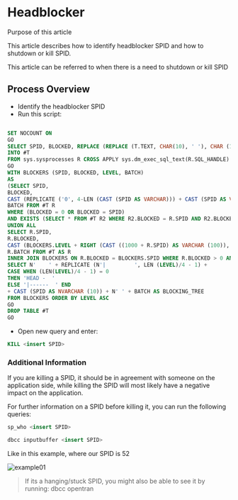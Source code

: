 # Headblocker

Purpose of this article

This article describes how to identify headblocker SPID and how to shutdown or kill SPID.

This article can be referred to when there is a need to shutdown or kill SPID

## Process Overview

- Identify the headblocker SPID
- Run this script:

~~~sql

SET NOCOUNT ON
GO
SELECT SPID, BLOCKED, REPLACE (REPLACE (T.TEXT, CHAR(10), ' '), CHAR (13), ' ' ) AS BATCH
INTO #T
FROM sys.sysprocesses R CROSS APPLY sys.dm_exec_sql_text(R.SQL_HANDLE) T
GO
WITH BLOCKERS (SPID, BLOCKED, LEVEL, BATCH)
AS
(SELECT SPID,
BLOCKED,
CAST (REPLICATE ('0', 4-LEN (CAST (SPID AS VARCHAR))) + CAST (SPID AS VARCHAR) AS VARCHAR (1000)) AS LEVEL,
BATCH FROM #T R
WHERE (BLOCKED = 0 OR BLOCKED = SPID)
AND EXISTS (SELECT * FROM #T R2 WHERE R2.BLOCKED = R.SPID AND R2.BLOCKED <> R2.SPID)
UNION ALL
SELECT R.SPID,
R.BLOCKED,
CAST (BLOCKERS.LEVEL + RIGHT (CAST ((1000 + R.SPID) AS VARCHAR (100)), 4) AS VARCHAR (1000)) AS LEVEL,
R.BATCH FROM #T AS R
INNER JOIN BLOCKERS ON R.BLOCKED = BLOCKERS.SPID WHERE R.BLOCKED > 0 AND R.BLOCKED <> R.SPID)
SELECT N'    ' + REPLICATE (N'|         ', LEN (LEVEL)/4 - 1) +
CASE WHEN (LEN(LEVEL)/4 - 1) = 0
THEN 'HEAD -  '
ELSE '|------  ' END
+ CAST (SPID AS NVARCHAR (10)) + N' ' + BATCH AS BLOCKING_TREE
FROM BLOCKERS ORDER BY LEVEL ASC
GO
DROP TABLE #T
GO
~~~

- Open new query and enter:

~~~sql
KILL <insert SPID>
~~~

### Additional Information

If you are killing a SPID, it should be in agreement with someone on the application side, while killing the SPID will most likely have a negative impact on the application.

For further information on a SPID before killing it, you can run the following queries:

~~~sql
sp_who <insert SPID>

dbcc inputbuffer <insert SPID>
~~~

Like in this example, where our SPID is 52

![example01](/docs/internal/assets/infowhoandbuffer.png)

> If its a hanging/stuck SPID, you might also be able to see it by running: dbcc opentran
